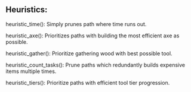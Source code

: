 ## Heuristics:

heuristic_time(): Simply prunes path where time runs out.

heuristic_axe(): Prioritizes paths with building the most efficient axe as possible.

heuristic_gather(): Prioritize gathering wood with best possible tool.

heuristic_count_tasks(): Prune paths which redundantly builds expensive items multiple times. 

heuristic_tiers(): Prioritize paths with efficient tool tier progression. 